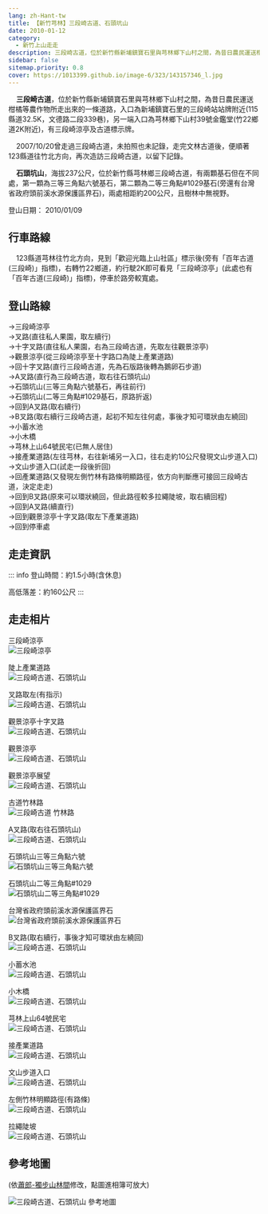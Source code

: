 ```yaml
---
lang: zh-Hant-tw
title: 【新竹芎林】三段崎古道、石頭坑山
date: 2010-01-12
category: 
  - 新竹上山走走
description: 三段崎古道，位於新竹縣新埔鎮寶石里與芎林鄉下山村之間，為昔日農民運送柑橘等農作物所走出來的一條道路，入口為新埔鎮寶石里的三段崎站站牌附近(115縣道32.5K，文德路二段339巷)，另一端入口為芎林鄉下山村39號金鑑堂(竹22鄉道2K附近)，有三段崎涼亭及古道標示牌。
sidebar: false
sitemap.priority: 0.8
cover: https://1013399.github.io/image-6/323/143157346_l.jpg
---
```


    **三段崎古道**，位於新竹縣新埔鎮寶石里與芎林鄉下山村之間，為昔日農民運送柑橘等農作物所走出來的一條道路，入口為新埔鎮寶石里的三段崎站站牌附近(115縣道32.5K，文德路二段339巷)，另一端入口為芎林鄉下山村39號金鑑堂(竹22鄉道2K附近)，有三段崎涼亭及古道標示牌。  

<!-- more --> 

    2007/10/20曾走過三段崎古道，未拍照也未記錄，走完文林古道後，便順著123縣道往竹北方向，再次造訪三段崎古道，以留下記錄。 

    **石頭坑山**，海拔237公尺，位於新竹縣芎林鄉三段崎古道，有兩顆基石但在不同處，第一顆為三等三角點六號基石，第二顆為二等三角點#1029基石(旁還有台灣省政府頭前溪水源保護區界石)，兩處相距約200公尺，且樹林中無視野。

登山日期： 2010/01/09

## 行車路線
    123縣道芎林往竹北方向，見到「歡迎光臨上山社區」標示後(旁有「百年古道(三段崎)」指標)，右轉竹22鄉道，約行駛2K即可看見「三段崎涼亭」(此處也有「百年古道(三段崎)」指標)，停車於路旁較寬處。

## 登山路線
→三段崎涼亭  
→叉路(直往私人果園，取左續行)  
→十字叉路(直往私人果園，右為三段崎古道，先取左往觀景涼亭)  
→觀景涼亭(從三段崎涼亭至十字路口為陡上產業道路)  
→回十字叉路(直行三段崎古道，先為石版路後轉為鵝卵石步道)  
→A叉路(直行為三段崎古道，取右往石頭坑山)  
→石頭坑山(三等三角點六號基石，再往前行)  
→石頭坑山(二等三角點#1029基石，原路折返)  
→回到A叉路(取右續行)  
→B叉路(取右續行三段崎古道，起初不知左往何處，事後才知可環狀由左繞回)  
→小蓄水池  
→小木橋  
→芎林上山64號民宅(已無人居住)  
→接產業道路(左往芎林，右往新埔另一入口，往右走約10公尺發現文山步道入口)  
→文山步道入口(試走一段後折回)  
→回產業道路(又發現左側竹林有路條明顯路徑，依方向判斷應可接回三段崎古道，決定走走)  
→回到B叉路(原來可以環狀繞回，但此路徑較多拉繩陡坡，取右續回程)  
→回到A叉路(續直行)  
→回到觀景涼亭十字叉路(取左下產業道路)  
→回到停車處

## 走走資訊
::: info
登山時間：約1.5小時(含休息)

高低落差：約160公尺
:::

## 走走相片

三段崎涼亭  
![三段崎涼亭](https://1013399.github.io/image-6/323/143157257_l.jpg)

陡上產業道路  
![三段崎古道、石頭坑山](https://1013399.github.io/image-6/323/143157314_l.jpg)

叉路取左(有指示)  
![三段崎古道、石頭坑山](https://1013399.github.io/image-6/323/143157323_l.jpg)

觀景涼亭十字叉路  
![三段崎古道、石頭坑山](https://1013399.github.io/image-6/323/143157335_l.jpg)

觀景涼亭  
![三段崎古道、石頭坑山](https://1013399.github.io/image-6/323/143157343_l.jpg)

觀景涼亭展望  
![三段崎古道、石頭坑山](https://1013399.github.io/image-6/323/143157346_l.jpg)

古道竹林路  
![三段崎古道 竹林路](https://1013399.github.io/image-6/323/143157435_l.jpg)

A叉路(取右往石頭坑山)  
![三段崎古道、石頭坑山](https://1013399.github.io/image-6/323/143157446_l.jpg)

石頭坑山三等三角點六號  
![石頭坑山三等三角點六號](https://1013399.github.io/image-6/323/143157491_l.jpg)

石頭坑山二等三角點#1029  
![石頭坑山二等三角點#1029](https://1013399.github.io/image-6/323/143157497_l.jpg)

台灣省政府頭前溪水源保護區界石  
![台灣省政府頭前溪水源保護區界石](https://1013399.github.io/image-6/323/143157500_l.jpg)

B叉路(取右續行，事後才知可環狀由左繞回)  
![三段崎古道、石頭坑山](https://1013399.github.io/image-6/323/143157504_l.jpg)

小蓄水池  
![三段崎古道、石頭坑山](https://1013399.github.io/image-6/323/143157509_l.jpg)

小木橋  
![三段崎古道、石頭坑山](https://1013399.github.io/image-6/323/143157515_l.jpg)

芎林上山64號民宅  
![三段崎古道、石頭坑山](https://1013399.github.io/image-6/323/143157522_l.jpg)

接產業道路  
![三段崎古道、石頭坑山](https://1013399.github.io/image-6/323/143157524_l.jpg)

文山步道入口  
![三段崎古道、石頭坑山](https://1013399.github.io/image-6/323/143157532_l.jpg)

左側竹林明顯路徑(有路條)  
![三段崎古道、石頭坑山](https://1013399.github.io/image-6/323/143157543_l.jpg)

拉繩陡坡  
![三段崎古道、石頭坑山](https://1013399.github.io/image-6/323/143157547_l.jpg)

## 參考地圖
(依[蕭郎-獨步山林間](http://www.yougoipay.com/kenny/w597/index.htm)修改，點圖進相簿可放大)  

![三段崎古道、石頭坑山 參考地圖](https://1013399.github.io/image-6/323/143157587_l.jpg)